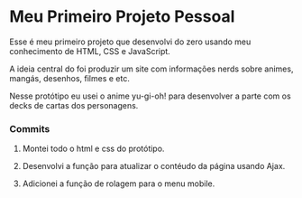 # Meu Primeiro Projeto Pessoal



Esse é meu primeiro projeto que desenvolvi do zero usando meu conhecimento de HTML, CSS e JavaScript.

A ideia central do foi produzir um site com informações nerds sobre animes, mangás, desenhos, filmes e etc.

Nesse protótipo eu usei o anime yu-gi-oh! para desenvolver a parte com os decks de cartas dos personagens.


### Commits

01. Montei todo o html e css do protótipo.

02. Desenvolvi a função para atualizar o contéudo da página usando Ajax.

03. Adicionei a função de rolagem para o menu mobile.